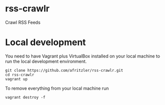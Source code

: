# rss-crawlr
Crawl RSS Feeds

# Local development

You need to have Vagrant plus VirtualBox installed on your local machine to run the local development environment.

```
git clone https://github.com/afritzler/rss-crawlr.git
cd rss-crawlr
vagrant up
```

To remove everything from your local machine run
```
vagrant destroy -f
```
